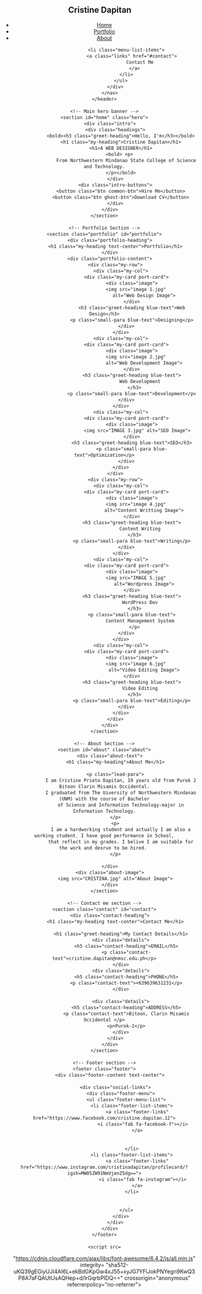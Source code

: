 <!DOCTYPE html>
<html lang="en">

<head>
    <meta charset="UTF-8">
    <meta name="viewport" 
          content="width=device-width, initial-scale=1.0">
    <title>My Portfolio</title>
    <link rel="stylesheet" 
          href=
"https://cdnjs.cloudflare.com/ajax/libs/font-awesome/6.4.2/css/all.min.css"
          integrity=
"sha512-z3gLpd7yknf1YoNbCzqRKc4qyor8gaKU1qmn+CShxbuBusANI9QpRohGBreCFkKxLhei6S9CQXFEbbKuqLg0DA=="
             crossorigin="anonymous" referrerpolicy="no-referrer" />
    <link rel="stylesheet" href="style.css">
    <link rel="stylesheet" href="responsive.css">
</head>

<body>
    <!-- Navbar header section -->
    <header class="header">
        <nav class="navbar">
            <div class="logo">
                <h2 class="logo-heading">Cristine Dapitan</h2>
            </div>
            <div class="hamburger" id="hamburger">
                <i class="fas fa-bars hamburger-icon"></i>
                <i class="fas fa-times cross-icon"></i>
            </div>
            <div class="menu">
                <ul class="menu-list">
                    <li class="menu-list-items">
                        <a class="links" href="#home">
                              Home
                          </a>
                    </li>
                    <li class="menu-list-items">
                        <a class="links" href="#portfolio">
                              Portfolio
                          </a>
                    </li>
                    <li class="menu-list-items">
                        <a class="links" href="#about">
                              About
                          </a>
                    </li>
                   
                    
                    <li class="menu-list-items">
                        <a class="links" href="#contact">
                              Contact Me
                          </a>
                    </li>
                </ul>
            </div>
        </nav>
    </header>

    <!-- Main hero banner -->
    <section id="home" class="hero">
        <div class="intro">
            <div class="headings">
                <bold><h3 class="greet-heading">Hello, I'm</h3></bold>
                <h1 class="my-heading">Cristine Dapitan</h1>
                <h1>A WEB DESIGNER</h1>
               <bold> <p>
                    From Northwestern Mindanao State College of Science and Technology.
                </p></bold>
            </div>
            <div class="intro-buttons">
                <button class="btn common-btn">Hire Me</button>
                <button class="btn ghost-btn">Download CV</button>
            </div>
        </div>
    </section>

    <!-- Portfolio Section -->
    <section class="portfolio" id="portfolio">
        <div class="portfolio-heading">
            <h1 class="my-heading text-center">Portfolio</h1>
        </div>
        <div class="portfolio-content">
            <div class="my-row">
                <div class="my-col">
                    <div class="my-card port-card">
                        <div class="image">
                            <img src="image 1.jpg" 
                                 alt="Web Design Image">
                        </div>
                        <h3 class="greet-heading blue-text">Web Design</h3>
                        <p class="small-para blue-text">Designing</p>
                    </div>
                </div>
                <div class="my-col">
                    <div class="my-card port-card">
                        <div class="image">
                            <img src="image 2.jpg" 
                                 alt="Web Development Image">
                        </div>
                        <h3 class="greet-heading blue-text">
                              Web Development
                          </h3>
                        <p class="small-para blue-text">Development</p>
                    </div>
                </div>
                <div class="my-col">
                    <div class="my-card port-card">
                        <div class="image">
                            <img src="IMAGE 3.jpg" alt="SEO Image">
                        </div>
                        <h3 class="greet-heading blue-text">SEO</h3>
                        <p class="small-para blue-text">Optimization</p>
                    </div>
                </div>
            </div>
            <div class="my-row">
                <div class="my-col">
                    <div class="my-card port-card">
                        <div class="image">
                            <img src="image 4.jpg" 
                                 alt="Content Writting Image">
                        </div>
                        <h3 class="greet-heading blue-text">
                              Content Writing
                          </h3>
                        <p class="small-para blue-text">Writing</p>
                    </div>
                </div>
                <div class="my-col">
                    <div class="my-card port-card">
                        <div class="image">
                            <img src="IMAGE 5.jpg" 
                                 alt="Wordpress Image">
                        </div>
                        <h3 class="greet-heading blue-text">
                              WordPress Dev
                          </h3>
                        <p class="small-para blue-text">
                              Content Management System
                          </p>
                    </div>
                </div>
                <div class="my-col">
                    <div class="my-card port-card">
                        <div class="image">
                            <img src="image 6.jpg" 
                                 alt="Video Editing Image">
                        </div>
                        <h3 class="greet-heading blue-text">
                              Video Editing
                          </h3>
                        <p class="small-para blue-text">Editing</p>
                    </div>
                </div>
            </div>
        </div>
    </section>

    <!-- About Section -->
    <section id="about" class="about">
        <div class="about-text">
            <h1 class="my-heading">About Me</h1>
            
            <p class="lead-para">
                I am Cristine Prieto Dapitan, 19 years old from Purok 2 Bitoon Clarin Misamis Occidental.
                I graduated from The Uiversity of Northwestern Mindanao (UNM) with the course of Bachelor
                of Science and Information Technology-major in Information Technology.
            </p>
            <p>
                I am a hardworking student and actually I am also a working student. I have good performance in School,
                that reflect in my grades. I belive I am suitable for the work and desrve to be hired. 
            </p>
        
        </div>
        <div class="about-image">
            <img src="CRISTINA.jpg" alt="About Image">
        </div>
    </section>
  
    <!-- Contact me section -->
    <section class="contact" id="contact">
        <div class="contact-heading">
            <h1 class="my-heading text-center">Contact Me</h1>
       
                <h1 class="greet-heading">My Contact Details</h1>
                <div class="details">
                    <h5 class="contact-heading">EMAIL</h5>
                    <p class="contact-text">cristine.dapitan@nmsc.edu.ph</p>
                </div>
                <div class="details">
                    <h5 class="contact-heading">PHONE</h5>
                    <p class="contact-text">+639639631231</p>
                </div>
                
                <div class="details">
                    <h5 class="contact-heading">ADDRESS</h5>
                    <p class="contact-text">Bitoon, Clarin Misamis Occidental </p>
                    <p>Purok-2</p>
                </div>
            </div>
        </div>
    </section>

    <!-- Footer section -->
    <footer class="footer">
        <div class="footer-content text-center">
            
            <div class="social-links">
                <div class="footer-menu">
                    <ul class="footer-menu-list">
                        <li class="footer-list-items">
                            <a class="footer-links" href="https://www.facebook.com/cristine.dapitan.12">
                                <i class="fab fa-facebook-f"></i>
                            </a>
                        
                        
                        </li>
                        <li class="footer-list-items">
                            <a class="footer-links" href="https://www.instagram.com/cristinadapitan/profilecard/?igsh=MW05ZW91NmVjenZ5dg==">
                                <i class="fab fa-instagram"></i>
                            </a>
                        </li>
                        
                    
                    </ul>
                </div>
            </div>
        </div>
    </footer>

    <script src=
"https://cdnjs.cloudflare.com/ajax/libs/font-awesome/6.4.2/js/all.min.js"
        integrity=
"sha512-uKQ39gEGiyUJl4AI6L+ekBdGKpGw4xJ55+xyJG7YFlJokPNYegn9KwQ3P8A7aFQAUtUsAQHep+d/lrGqrbPIDQ=="
        crossorigin="anonymous" referrerpolicy="no-referrer">
      </script>
    <script src="script.js"></script>
</body>

</html>
